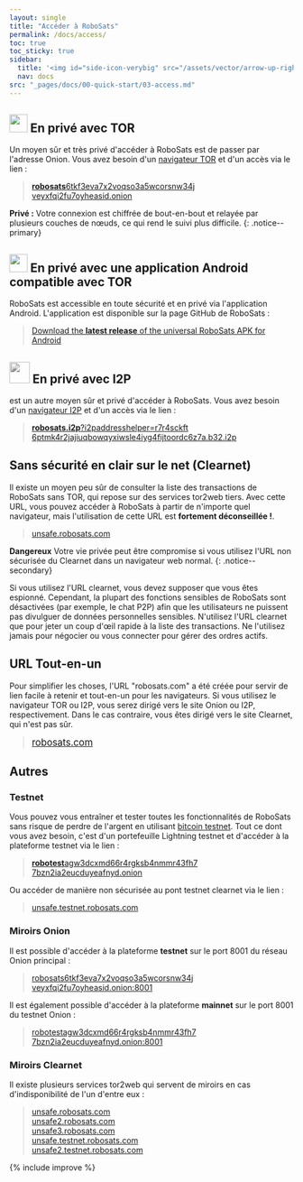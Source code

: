 ```yaml
---
layout: single
title: "Accéder à RoboSats"
permalink: /docs/access/
toc: true
toc_sticky: true
sidebar:
  title: '<img id="side-icon-verybig" src="/assets/vector/arrow-up-right-from-square.svg"/>Access'
  nav: docs
src: "_pages/docs/00-quick-start/03-access.md"
---
```


## <img style='width:32px;height:32px' src='/assets/vector/tor.svg'/> En privé avec TOR

Un moyen sûr et très privé d'accéder à RoboSats est de passer par l'adresse Onion. Vous avez besoin d'un [navigateur TOR](/docs/tor/) et d'un accès via le lien :

> [<b>robosats</b>6tkf3eva7x2voqso3a5wcorsnw34j<br/>veyxfqi2fu7oyheasid.onion](http://robosats6tkf3eva7x2voqso3a5wcorsnw34jveyxfqi2fu7oyheasid.onion/)

**Privé :** Votre connexion est chiffrée de bout-en-bout et relayée par plusieurs couches de nœuds, ce qui rend le suivi plus difficile.
{: .notice--primary}

## <img style='width:32px;height:32px' src='/assets/vector/tor.svg'/> En privé avec une application Android compatible avec TOR

RoboSats est accessible en toute sécurité et en privé via l'application Android. L'application est disponible sur la page GitHub de RoboSats :

> [Download the <b>latest release</b> of the universal RoboSats APK for Android](https://github.com/RoboSats/robosats/releases)

## <img style='width:36px;height:38px;-webkit-filter:grayscale(1);filter:grayscale(1);' src='/assets/vector/Itoopie.svg'/> En privé avec I2P
 est un autre moyen sûr et privé d'accéder à RoboSats. Vous avez besoin d'un [navigateur I2P](https://geti2p.com/en/download) et d'un accès via le lien :

> [<b>robosats.i2p</b>?i2paddresshelper=r7r4sckft<br/>6ptmk4r2jajiuqbowqyxiwsle4iyg4fijtoordc6z7a.b32.i2p](http://robosats.i2p?i2paddresshelper=r7r4sckft6ptmk4r2jajiuqbowqyxiwsle4iyg4fijtoordc6z7a.b32.i2p)

## <i class="fa-solid fa-window-maximize"></i> Sans sécurité en clair sur le net (Clearnet)

Il existe un moyen peu sûr de consulter la liste des transactions de RoboSats sans TOR, qui repose sur des services tor2web tiers. Avec cette URL, vous pouvez accéder à RoboSats à partir de n'importe quel navigateur, mais l'utilisation de cette URL est **fortement déconseillée !**.

> [unsafe.robosats.com](https://unsafe.robosats.com)

**Dangereux** Votre vie privée peut être compromise si vous utilisez l'URL non sécurisée du Clearnet dans un navigateur web normal.
{: .notice--secondary}

Si vous utilisez l'URL clearnet, vous devez supposer que vous êtes espionné. Cependant, la plupart des fonctions sensibles de RoboSats sont désactivées (par exemple, le chat P2P) afin que les utilisateurs ne puissent pas divulguer de données personnelles sensibles. N'utilisez l'URL clearnet que pour jeter un coup d'œil rapide à la liste des transactions. Ne l'utilisez jamais pour négocier ou vous connecter pour gérer des ordres actifs.

## <i class="fa-solid fa-person-dots-from-line"></i> URL Tout-en-un

Pour simplifier les choses, l'URL "robosats.com" a été créée pour servir de lien facile à retenir et tout-en-un pour les navigateurs. Si vous utilisez le navigateur TOR ou I2P, vous serez dirigé vers le site Onion ou I2P, respectivement. Dans le cas contraire, vous êtes dirigé vers le site Clearnet, qui n'est pas sûr.

> [<span style="font-size:larger;">robosats.com</span>](https://robosats.com)

## Autres

### Testnet

Vous pouvez vous entraîner et tester toutes les fonctionnalités de RoboSats sans risque de perdre de l'argent en utilisant [bitcoin testnet](https://en.bitcoin.it/wiki/Testnet). Tout ce dont vous avez besoin, c'est d'un portefeuille Lightning testnet et d'accéder à la plateforme testnet via le lien :

> [<b>robotest</b>agw3dcxmd66r4rgksb4nmmr43fh7<br/>7bzn2ia2eucduyeafnyd.onion](http://robotestagw3dcxmd66r4rgksb4nmmr43fh77bzn2ia2eucduyeafnyd.onion/)

Ou accéder de manière non sécurisée au pont testnet clearnet via le lien :

> [unsafe.testnet.robosats.com](http://unsafe.testnet.robosats.com)

### Miroirs Onion

Il est possible d'accéder à la plateforme **testnet** sur le port 8001 du réseau Onion principal :

> [robosats6tkf3eva7x2voqso3a5wcorsnw34j<br/>veyxfqi2fu7oyheasid.onion:8001](http://robosats6tkf3eva7x2voqso3a5wcorsnw34jveyxfqi2fu7oyheasid.onion:8001)

Il est également possible d'accéder à la plateforme **mainnet** sur le port 8001 du testnet Onion :

> [robotestagw3dcxmd66r4rgksb4nmmr43fh7<br/>7bzn2ia2eucduyeafnyd.onion:8001](http://robotestagw3dcxmd66r4rgksb4nmmr43fh77bzn2ia2eucduyeafnyd.onion:8001)

### Miroirs Clearnet

Il existe plusieurs services tor2web qui servent de miroirs en cas d'indisponibilité de l'un d'entre eux :

> [unsafe.robosats.com](https://unsafe.robosats.com/) <br/>
> [unsafe2.robosats.com](https://unsafe2.robosats.com/) <br/>
> [unsafe3.robosats.com](https://unsafe3.robosats.com/) <br/>
> [unsafe.testnet.robosats.com](http://unsafe.testnet.robosats.com/) <br/>
> [unsafe2.testnet.robosats.com](http://unsafe2.testnet.robosats.com/)

{% include improve %}
